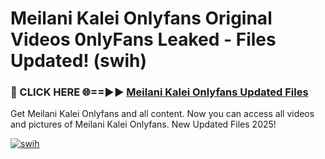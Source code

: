 # Meilani Kalei Onlyfans Original Videos 0nlyFans Leaked - Files Updated! (swih)

<h3>🔴 CLICK HERE 🌐==►► <a href="https://tinyurl.com/2jnfzry5" rel="nofollow">Meilani Kalei Onlyfans Updated Files</a></h3>

Get Meilani Kalei Onlyfans and all content. Now you can access all videos and pictures of Meilani Kalei Onlyfans. New Updated Files 2025!

[![swih](https://i.imgur.com/GyGTBgg.gif)](https://tinyurl.com/2jnfzry5)
